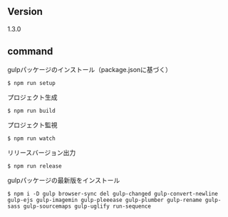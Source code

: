## Version
1.3.0

## command

gulpパッケージのインストール（package.jsonに基づく）

    $ npm run setup

プロジェクト生成

    $ npm run build

プロジェクト監視

    $ npm run watch

リリースバージョン出力

    $ npm run release

gulpパッケージの最新版をインストール

    $ npm i -D gulp browser-sync del gulp-changed gulp-convert-newline gulp-ejs gulp-imagemin gulp-pleeease gulp-plumber gulp-rename gulp-sass gulp-sourcemaps gulp-uglify run-sequence
